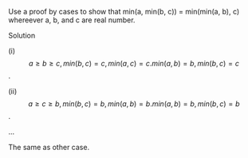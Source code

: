 Use a proof by cases to show that min(a, min(b, c)) = min(min(a, b), c) whereever a, b, and c are real number.

Solution

(i) $$a \ge b \ge c, min(b, c) = c, min(a, c) = c. min(a, b) = b, min(b, c) = c$$.

(ii) $$a \ge c \ge b, min(b, c) = b, min(a, b) = b. min(a, b) = b, min(b, c) = b$$.

... 

The same as other case.